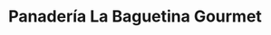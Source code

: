 ---
title: "Panadería La Baguetina Gourmet"
url: /caracas/panaderia-la-baguetina-gourmet/
shop: Bäckerei
---